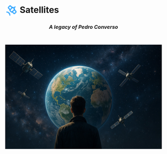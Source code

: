 # <img style="vertical-align: middle;height:40px; width:40px;" src="https://raw.githubusercontent.com/bxyteam/satellite-test/refs/heads/main/docs/images/satellite.png"> Satellites

<h3 align="center" style="font-weight:bold; font-style:italic;">A legacy of Pedro Converso</h3>
<br>
<p align="center" >
<img alt="legacy" src="https://raw.githubusercontent.com/bxyteam/satellite-test/refs/heads/main/docs/images/legacy.jpg">
</p>
